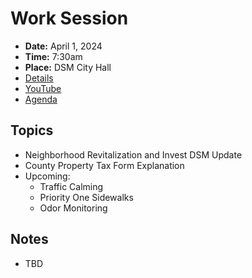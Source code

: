 # Work Session

- **Date:** April 1, 2024
- **Time:** 7:30am
- **Place:** DSM City Hall
- [Details](https://www.dsm.city/citycouncil_detail_T60_R2826.php)
- [YouTube](https://youtube.com/live/quzsNsGOmHQ)
- [Agenda](https://councildocs.dsm.city/agendas/2024/20240401CouncilWorkSession.pdf)

## Topics

- Neighborhood Revitalization and Invest DSM Update
- County Property Tax Form Explanation 
- Upcoming:
    - Traffic Calming
    - Priority One Sidewalks
    - Odor Monitoring

## Notes

- TBD
